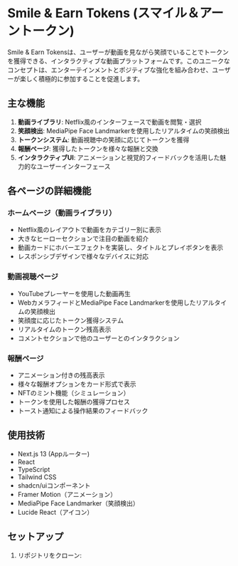 # Smile & Earn Tokens (スマイル＆アーントークン)

Smile & Earn Tokensは、ユーザーが動画を見ながら笑顔でいることでトークンを獲得できる、インタラクティブな動画プラットフォームです。このユニークなコンセプトは、エンターテインメントとポジティブな強化を組み合わせ、ユーザーが楽しく積極的に参加することを促進します。

## 主な機能

1. **動画ライブラリ**: Netflix風のインターフェースで動画を閲覧・選択
2. **笑顔検出**: MediaPipe Face Landmarkerを使用したリアルタイムの笑顔検出
3. **トークンシステム**: 動画視聴中の笑顔に応じてトークンを獲得
4. **報酬ページ**: 獲得したトークンを様々な報酬と交換
5. **インタラクティブUI**: アニメーションと視覚的フィードバックを活用した魅力的なユーザーインターフェース

## 各ページの詳細機能

### ホームページ（動画ライブラリ）
- Netflix風のレイアウトで動画をカテゴリー別に表示
- 大きなヒーローセクションで注目の動画を紹介
- 動画カードにホバーエフェクトを実装し、タイトルとプレイボタンを表示
- レスポンシブデザインで様々なデバイスに対応

### 動画視聴ページ
- YouTubeプレーヤーを使用した動画再生
- WebカメラフィードとMediaPipe Face Landmarkerを使用したリアルタイムの笑顔検出
- 笑顔度に応じたトークン獲得システム
- リアルタイムのトークン残高表示
- コメントセクションで他のユーザーとのインタラクション

### 報酬ページ
- アニメーション付きの残高表示
- 様々な報酬オプションをカード形式で表示
- NFTのミント機能（シミュレーション）
- トークンを使用した報酬の獲得プロセス
- トースト通知による操作結果のフィードバック

## 使用技術

- Next.js 13 (Appルーター)
- React
- TypeScript
- Tailwind CSS
- shadcn/uiコンポーネント
- Framer Motion（アニメーション）
- MediaPipe Face Landmarker（笑顔検出）
- Lucide React（アイコン）

## セットアップ

1. リポジトリをクローン:


